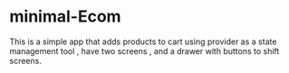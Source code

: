 # minimal-Ecom
This is a simple app that adds products to cart using provider as a state management tool , have two screens , and a drawer with buttons to shift screens.
